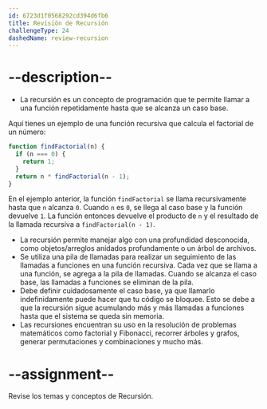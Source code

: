 ```yaml
---
id: 6723d1f0568292cd394d6fb6
title: Revisión de Recursión
challengeType: 24
dashedName: review-recursion
---
```


# --description--

- La recursión es un concepto de programación que te permite llamar a una función repetidamente hasta que se alcanza un caso base.

Aquí tienes un ejemplo de una función recursiva que calcula el factorial de un número:

```js
function findFactorial(n) {
  if (n === 0) {
    return 1;
  }
  return n * findFactorial(n - 1);
}
```

En el ejemplo anterior, la función `findFactorial` se llama recursivamente hasta que `n` alcanza `0`. Cuando `n` es `0`, se llega al caso base y la función devuelve `1`. La función entonces devuelve el producto de `n` y el resultado de la llamada recursiva a `findFactorial(n - 1)`.

- La recursión permite manejar algo con una profundidad desconocida, como objetos/arreglos anidados profundamente o un árbol de archivos.
- Se utiliza una pila de llamadas para realizar un seguimiento de las llamadas a funciones en una función recursiva. Cada vez que se llama a una función, se agrega a la pila de llamadas. Cuando se alcanza el caso base, las llamadas a funciones se eliminan de la pila.
- Debe definir cuidadosamente el caso base, ya que llamarlo indefinidamente puede hacer que tu código se bloquee. Esto se debe a que la recursión sigue acumulando más y más llamadas a funciones hasta que el sistema se queda sin memoria.
- Las recursiones encuentran su uso en la resolución de problemas matemáticos como factorial y Fibonacci, recorrer árboles y grafos, generar permutaciones y combinaciones y mucho más.

# --assignment--

Revise los temas y conceptos de Recursión.
